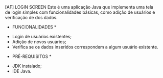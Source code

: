 [AF] LOGIN SCREEN
Este é uma aplicação Java que implementa uma tela de login simples com funcionalidades básicas, como adição de usuários e verificação de dos dados.

* FUNCIONALIDADES *
- Login de usuários existentes;
- Adição de novos usuários;
- Verifica se os dados inseridos correspondem a algum usuário existente.

* PRÉ-REQUISITOS *
- JDK instalado;
- IDE Java.


